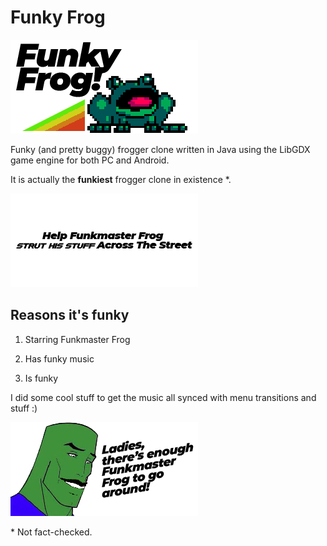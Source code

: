 # Funky Frog

![Funkiest Logo](https://github.com/soda3x/FunkyFrog/blob/master/android/assets/title.png)

Funky (and pretty buggy) frogger clone written in Java using the LibGDX game engine for both PC and Android.

It is actually the **funkiest** frogger clone in existence *.

![ze aim o' ze game](https://github.com/soda3x/FunkyFrog/blob/master/android/assets/subtitle.png)

## Reasons it's funky

1. Starring Funkmaster Frog

2. Has funky music

3. Is funky

I did some cool stuff to get the music all synced with menu transitions and stuff :)

![Funkmaster Frog freakishly handsome! More at 6](https://github.com/soda3x/FunkyFrog/blob/master/android/assets/winjoke.png)
 
\* Not fact-checked.
